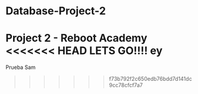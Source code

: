 # Database-Project-2
Project 2 - Reboot Academy
<<<<<<< HEAD
LETS GO!!!! ey
=======

Prueba Sam
>>>>>>> f73b792f2c650edb76bdd7d141dc9cc78cfcf7a7
